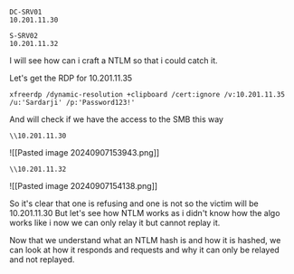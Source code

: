 
```
DC-SRV01
10.201.11.30
```

```
S-SRV02
10.201.11.32
```
I will see how can i craft a NTLM so that i could catch it.



Let's get the RDP for 10.201.11.35
```
xfreerdp /dynamic-resolution +clipboard /cert:ignore /v:10.201.11.35 /u:'Sardarji' /p:'Password123!'
```


And will check if we have the access to the SMB this way
```
\\10.201.11.30
```
![[Pasted image 20240907153943.png]]


```
\\10.201.11.32
```
![[Pasted image 20240907154138.png]]


So it's clear that one is refusing and one is not so the victim will be 10.201.11.30
But let's see how NTLM works as i didn't know how the algo works like i now we can only relay it but cannot replay it.

Now that we understand what an NTLM hash is and how it is hashed, we can look at how it responds and requests and why it can only be relayed and not replayed.

```

```


